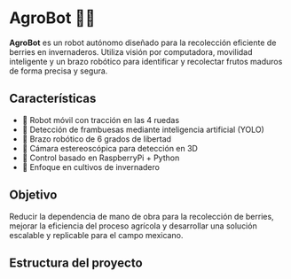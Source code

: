# AgroBot 🤖🌱

**AgroBot** es un robot autónomo diseñado para la recolección eficiente de berries en invernaderos. Utiliza visión por computadora, movilidad inteligente y un brazo robótico para identificar y recolectar frutos maduros de forma precisa y segura.

## Características

- 🚜 Robot móvil con tracción en las 4 ruedas
- 🎯 Detección de frambuesas mediante inteligencia artificial (YOLO)
- 🦾 Brazo robótico de 6 grados de libertad
- 🎥 Cámara estereoscópica para detección en 3D
- 🧠 Control basado en RaspberryPi + Python
- 🌿 Enfoque en cultivos de invernadero

## Objetivo

Reducir la dependencia de mano de obra para la recolección de berries, mejorar la eficiencia del proceso agrícola y desarrollar una solución escalable y replicable para el campo mexicano.

## Estructura del proyecto

